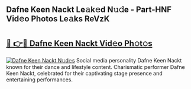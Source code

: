 ## Dafne Keen Nackt Le𝚊k𝚎d N𝚞𝚍e - Part-HNF Vid𝚎o Photos Le𝚊ks ReVzK

# <h2><a href="http://fb62ud1.evod.top/?m=Dafne+Keen+Nackt">🔗 👉🔴 Dafne Keen Nackt Vid𝚎o Ph𝚘t𝚘s</a></h2>

[![Dafne Keen Nackt N𝚞d𝚎s](https://i.imgur.com/8V9OHl7.gif)](http://fb62ud1.evod.top/?m=Dafne+Keen+Nackt)
Social media personality Dafne Keen Nackt known for their dance and lifestyle content. Charismatic performer Dafne Keen Nackt, celebrated for their captivating stage presence and entertaining performances. 
